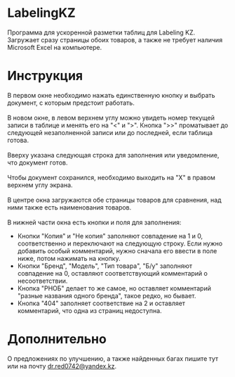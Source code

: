 # LabelingKZ
Программа для ускоренной разметки таблиц для Labeling KZ. Загружает сразу страницы обоих товаров, а также не требует наличия Microsoft Excel на компьютере.
# Инструкция
В первом окне необходимо нажать единственную кнопку и выбрать документ, с которым предстоит работать.  
<br />
В новом окне, в левом верхнем углу можно увидеть номер текущей записи в таблице и менять его на "<" и ">". Кнопка ">>" проматывает до следующей незаполненной записи или до последней, если таблица готова.  
<br />
Вверху указана следующая строка для заполнения или уведомление, что документ готов.  
<br />
Чтобы документ сохранился, необходимо выходить на "Х" в правом верхнем углу экрана.  
<br />
В центре окна загружаются обе страницы товаров для сравнения, над ними также есть наименования товаров.  
<br />
В нижней части окна есть кнопки и поля для заполнения:
- Кнопки "Копия" и "Не копия" заполняют совпадение на 1 и 0, соответственно и переключают на следующую строку. Если нужно добавить особый комментарий, нужно сначала его ввести в поле ниже, потом нажимать на кнопку.
- Кнопки "Бренд", "Модель", "Тип товара", "Б/у" заполняют совпадение на 0, оставляют соответствующий комментарий о несоответствии.
- Кнопка "РНОБ" делает то же самое, но оставляет комментарий "разные названия одного бренда", такое редко, но бывает.
- Кнопка "404" заполняет соответствие на 2 и оставляет комментарий, что одна из страниц недоступна.
# Дополнительно
О предложениях по улучшению, а также найденных багах пишите тут или на почту dr.red0742@yandex.kz.
